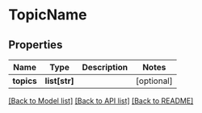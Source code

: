 # TopicName

## Properties
Name | Type | Description | Notes
------------ | ------------- | ------------- | -------------
**topics** | **list[str]** |  | [optional] 

[[Back to Model list]](../gitea/docs/README.md#documentation-for-models) [[Back to API list]](../gitea/docs/README.md#documentation-for-api-endpoints) [[Back to README]](../gitea/docs/README.md)

